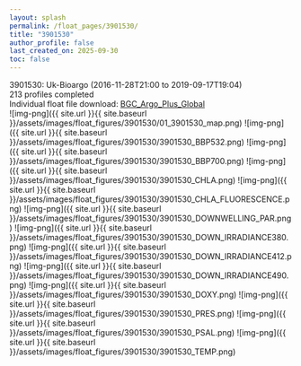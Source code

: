 ```yaml
---
layout: splash
permalink: /float_pages/3901530/
title: "3901530"
author_profile: false
last_created_on: 2025-09-30
toc: false
---
```

 
3901530: Uk-Bioargo (2016-11-28T21:00 to 2019-09-17T19:04)\
213 profiles completed\
Individual float file download: [BGC_Argo_Plus_Global](https://ftp.soest.hawaii.edu/bgc_argo_plus/Individual_Floats/outliers_removed/3901530_Sprof_processed.nc)\
![img-png]({{ site.url }}{{ site.baseurl }}/assets/images/float_figures/3901530/01_3901530_map.png)
![img-png]({{ site.url }}{{ site.baseurl }}/assets/images/float_figures/3901530/3901530_BBP532.png)
![img-png]({{ site.url }}{{ site.baseurl }}/assets/images/float_figures/3901530/3901530_BBP700.png)
![img-png]({{ site.url }}{{ site.baseurl }}/assets/images/float_figures/3901530/3901530_CHLA.png)
![img-png]({{ site.url }}{{ site.baseurl }}/assets/images/float_figures/3901530/3901530_CHLA_FLUORESCENCE.png)
![img-png]({{ site.url }}{{ site.baseurl }}/assets/images/float_figures/3901530/3901530_DOWNWELLING_PAR.png)
![img-png]({{ site.url }}{{ site.baseurl }}/assets/images/float_figures/3901530/3901530_DOWN_IRRADIANCE380.png)
![img-png]({{ site.url }}{{ site.baseurl }}/assets/images/float_figures/3901530/3901530_DOWN_IRRADIANCE412.png)
![img-png]({{ site.url }}{{ site.baseurl }}/assets/images/float_figures/3901530/3901530_DOWN_IRRADIANCE490.png)
![img-png]({{ site.url }}{{ site.baseurl }}/assets/images/float_figures/3901530/3901530_DOXY.png)
![img-png]({{ site.url }}{{ site.baseurl }}/assets/images/float_figures/3901530/3901530_PRES.png)
![img-png]({{ site.url }}{{ site.baseurl }}/assets/images/float_figures/3901530/3901530_PSAL.png)
![img-png]({{ site.url }}{{ site.baseurl }}/assets/images/float_figures/3901530/3901530_TEMP.png)
